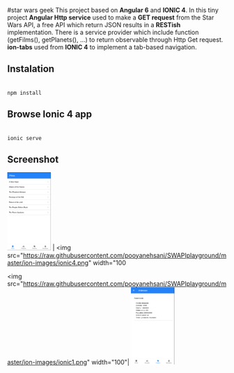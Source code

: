 #star wars geek
This project based on **Angular 6** and **IONIC 4**.
In this tiny project **Angular Http service** used to make a **GET request** from the Star Wars API, a free API which return JSON results in a **RESTish** implementation. There is a service provider which include function (getFilms(), getPlanets(), ...) to return observable through Http Get request. **ion-tabs** used from **IONIC 4** to implement a tab-based navigation.

## Instalation
```

npm install
```

## Browse Ionic 4 app
```

ionic serve
```
## Screenshot

<img src="https://raw.githubusercontent.com/pooyanehsani/SWAPIplayground/master/ion-images/ionic2.png" width="100">  |  <img src="https://raw.githubusercontent.com/pooyanehsani/SWAPIplayground/master/ion-images/ionic4.png" width="100


<img src="https://raw.githubusercontent.com/pooyanehsani/SWAPIplayground/master/ion-images/ionic1.png" width="100"|  <img src="https://raw.githubusercontent.com/pooyanehsani/SWAPIplayground/master/ion-images/ionic3.png" width="100">
